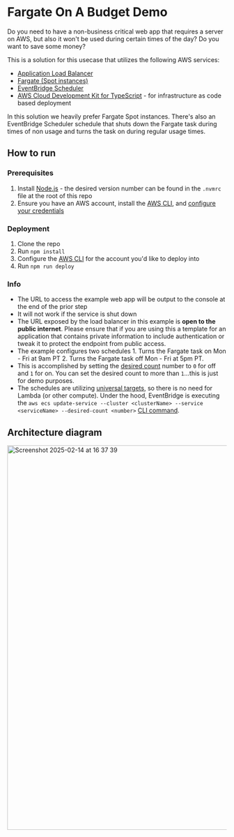 # Fargate On A Budget Demo

Do you need to have a non-business critical web app that requires a server on AWS, but also it won't be used during certain times of the day? Do you want to save some money?

This is a solution for this usecase that utilizes the following AWS services:

- [Application Load Balancer](https://docs.aws.amazon.com/elasticloadbalancing/latest/application/introduction.html)
- [Fargate (Spot instances)](https://docs.aws.amazon.com/AmazonECS/latest/developerguide/fargate-capacity-providers.html)
- [EventBridge Scheduler](https://docs.aws.amazon.com/scheduler/latest/UserGuide/what-is-scheduler.html)
- [AWS Cloud Development Kit for TypeScript](https://docs.aws.amazon.com/cdk/v2/guide/home.html) - for infrastructure as code based deployment

In this solution we heavily prefer Fargate Spot instances. There's also an EventBridge Scheduler schedule that shuts down the Fargate task during times of non usage and turns the task on during regular usage times.

## How to run

### Prerequisites

1. Install [Node.js](https://nodejs.org/en) - the desired version number can be found in the `.nvmrc` file at the root of this repo
2. Ensure you have an AWS account, install the [AWS CLI](https://docs.aws.amazon.com/cli/latest/userguide/getting-started-install.html), and [configure your credentials](https://docs.aws.amazon.com/cli/latest/userguide/cli-configure-quickstart.html)

### Deployment

1. Clone the repo
2. Run `npm install`
3. Configure the [AWS CLI](https://docs.aws.amazon.com/cli/latest/userguide/cli-chap-configure.html) for the account you'd like to deploy into
4. Run `npm run deploy`

### Info

- The URL to access the example web app will be output to the console at the end of the prior step
- It will not work if the service is shut down
- The URL exposed by the load balancer in this example is **open to the public internet**. Please ensure that if you are using this a template for an application that contains private information to include authentication or tweak it to protect the endpoint from public access.
- The example configures two schedules 1. Turns the Fargate task on Mon - Fri at 9am PT 2. Turns the Fargate task off Mon - Fri at 5pm PT.
- This is accomplished by setting the [desired count](https://docs.aws.amazon.com/AmazonECS/latest/developerguide/service_definition_parameters.html#sd-desiredcount) number to `0` for off and `1` for on. You can set the desired count to more than `1`...this is just for demo purposes.
- The schedules are utilizing [universal targets](https://docs.aws.amazon.com/scheduler/latest/UserGuide/managing-targets-universal.html), so there is no need for Lambda (or other compute). Under the hood, EventBridge is executing the `aws ecs update-service --cluster <clusterName> --service <serviceName> --desired-count <number>` [CLI command](https://awscli.amazonaws.com/v2/documentation/api/latest/reference/ecs/update-service.html).

## Architecture diagram

<img width="882" alt="Screenshot 2025-02-14 at 16 37 39" src="https://github.com/user-attachments/assets/4e1482ff-8c52-4181-8ad3-d5e1eecdad0b" />
